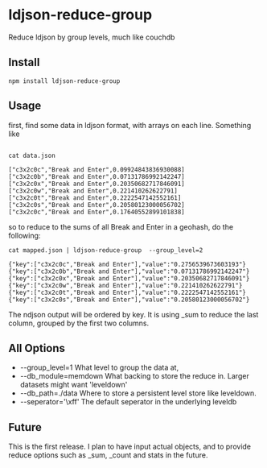 ldjson-reduce-group
===================

Reduce ldjson by group levels, much like couchdb

Install
-------

    npm install ldjson-reduce-group

Usage
-----

first, find some data in ldjson format, with arrays on each line. Something like


```

cat data.json

["c3x2c0c","Break and Enter",0.09924843836930088]
["c3x2c0b","Break and Enter",0.07131786992142247]
["c3x2c0x","Break and Enter",0.20350682717846091]
["c3x2c0w","Break and Enter",0.221410262622791]
["c3x2c0t","Break and Enter",0.2222547142552161]
["c3x2c0s","Break and Enter",0.20580123000056702]
["c3x2c0c","Break and Enter",0.17640552899101838]
```

so to reduce to the sums of all Break and Enter in a geohash, do the following:

```
cat mapped.json | ldjson-reduce-group  --group_level=2

{"key":["c3x2c0c","Break and Enter"],"value":"0.2756539673603193"}
{"key":["c3x2c0b","Break and Enter"],"value":"0.07131786992142247"}
{"key":["c3x2c0x","Break and Enter"],"value":"0.20350682717846091"}
{"key":["c3x2c0w","Break and Enter"],"value":"0.221410262622791"}
{"key":["c3x2c0t","Break and Enter"],"value":"0.2222547142552161"}
{"key":["c3x2c0s","Break and Enter"],"value":"0.20580123000056702"}
```

The ndjson output will be ordered by key. It is using _sum to reduce the last column, grouped by the first two columns.

All Options
-----------

 - --group_level=1  What level to group the data at,
 - --db_module=memdown What backing to store the reduce in. Larger datasets might want 'leveldown'
 - --db_path=./data Where to store a persistent level store like leveldown.
 - --seperator='\xff' The default seperator in the underlying leveldb



Future
------

This is the first release. I plan to have input actual objects, and to provide reduce options such as _sum, _count and stats in the future.





